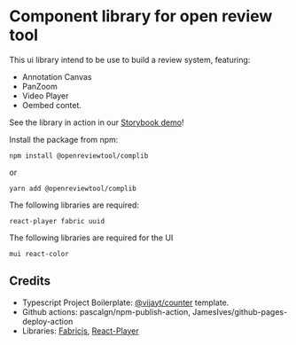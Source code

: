 # Component library for open review tool

This ui library intend to be use to build a review system, featuring:

- Annotation Canvas
- PanZoom
- Video Player
- Oembed contet.

See the library in action in our [Storybook demo](https://openreviewtool.github.io/complib)!

Install the package from npm:

```
npm install @openreviewtool/complib
```

or

```
yarn add @openreviewtool/complib
```

The following libraries are required:

```
react-player fabric uuid
```

The following libraries are required for the UI

```
mui react-color
```

## Credits

- Typescript Project Boilerplate: [@vijayt/counter](https://vijayt.com/post/boilerplate-for-publishing-components-with-a-storybook/) template.
- Github actions: pascalgn/npm-publish-action, JamesIves/github-pages-deploy-action
- Libraries: [Fabricjs](http://fabricjs.com/), [React-Player](https://www.npmjs.com/package/react-player)
